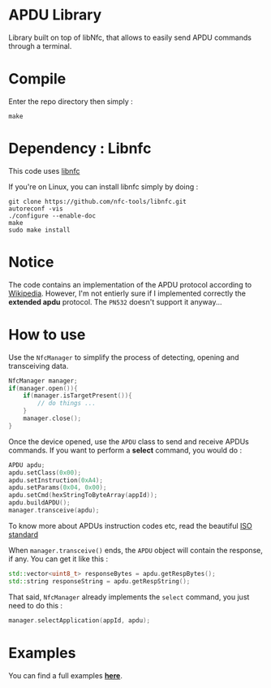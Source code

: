 # APDU Library

Library built on top of libNfc, that allows to easily send APDU commands through a terminal.

# Compile

Enter the repo directory then simply :

```
make
```

# Dependency : Libnfc

This code uses [libnfc](https://github.com/nfc-tools/libnfc)

If you're on Linux, you can install libnfc simply by doing :

```
git clone https://github.com/nfc-tools/libnfc.git
autoreconf -vis
./configure --enable-doc
make
sudo make install
```

# Notice

The code contains an implementation of the APDU protocol according to [Wikipedia](https://fr.wikipedia.org/wiki/Application_Protocol_Data_Unit).
However, I'm not entierly sure if I implemented correctly the **extended apdu** protocol. The `PN532` doesn't support it anyway...

# How to use

Use the `NfcManager` to simplify the process of detecting, opening and transceiving data.

```c++
NfcManager manager;
if(manager.open()){
    if(manager.isTargetPresent()){
        // do things ...
    }
    manager.close();
}
```

Once the device opened, use the `APDU` class to send and receive APDUs commands.
If you want to perform a **select** command, you would do :

```c++
APDU apdu;
apdu.setClass(0x00);
apdu.setInstruction(0xA4);
apdu.setParams(0x04, 0x00);
apdu.setCmd(hexStringToByteArray(appId));
apdu.buildAPDU();
manager.transceive(apdu);
```

To know more about APDUs instruction codes etc, read the beautiful [ISO standard](http://cardwerk.com/smart-card-standard-iso7816-4-section-5-basic-organizations)

When `manager.transceive()` ends, the `APDU` object will contain the response, if any. You can get it like this :

```c++
std::vector<uint8_t> responseBytes = apdu.getRespBytes();
std::string responseString = apdu.getRespString();
```

That said, `NfcManager` already implements the `select` command, you just need to do this :

```c++
manager.selectApplication(appId, apdu);
```

# Examples

You can find a full examples **[here](https://github.com/OmarAflak/PN532-Android-HCE/blob/master/examples)**.
